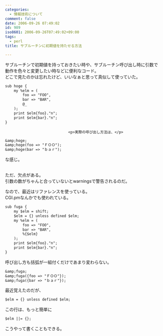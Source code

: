 ```yaml
---
categories:
  - 情報技術について
comment: false
date: 2006-09-26 07:49:02
id: 989
iso8601: 2006-09-26T07:49:02+09:00
tags:
  - perl
title: サブルーチンに初期値を持たせる方法

---
```


<div class="entry-body">
                                 <p>サブルーチンで初期値を持っておきたい時や、サブルーチン呼び出し時に引数で動作を色々と変更したい時などに便利なコード。<br />
どこで見たのかは忘れたけど、いいなぁと思って真似して使っていた。</p>

```default
sub hoge {
    my %elm = (
        foo => "FOO",
        bar => "BAR",
        @_
    );
    print $elm{foo}."n";
    print $elm{bar}."n";
}
```
                              
                                 <p>実際の呼び出し方法は、</p>

```default
&amp;hoge;
&amp;hoge(foo => "ＦＯＯ");
&amp;hoge(bar => "ｂａｒ");
```

<p>な感じ。</p>

<p><br />
ただ、欠点がある。<br />
引数の数がちゃんと合っていないとwarningsで警告されるのだ。</p>

<p>なので、最近はリファレンスを使っている。<br />
CGI.pmなんかでも使われている。</p>

```default
sub fuga {
    my $elm = shift;
    $elm = {} unless defined $elm;
    my %elm = (
        foo => "FOO",
        bar => "BAR",
        %{$elm}
    );
    print $elm{foo}."n";
    print $elm{bar}."n";
}
```

<p>呼び出し方も括弧が一組付くだけであまり変わらない。</p>

```default
&amp;fuga;
&amp;fuga({foo => "ＦＯＯ"});
&amp;fuga({bar => "ｂａｒ"});
```

<p>最近覚えたのだが、</p>

```default
$elm = {} unless defined $elm;
```

<p>この行は、もっと簡単に</p>

```default
$elm ||= {};
```

<p>こうやって書くこともできる。</p>
                              </div>
    	